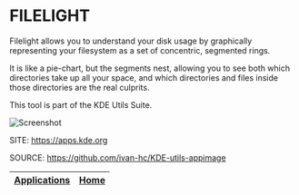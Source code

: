 # FILELIGHT
 
 Filelight allows you to understand your disk usage by graphically 
 representing your filesystem as a set of concentric, segmented rings.
 
 It is like a pie-chart, but the segments nest, allowing you to see 
 both which directories take up all your space, and which directories 
 and files inside those directories are the real culprits. 
 
 This tool is part of the KDE Utils Suite.
 
 ![Screenshot](https://screenshots.debian.net/shrine/screenshot/simage/large-0127bc6f68a45f8188e51c1b8295f7ea.png)
 
 SITE: https://apps.kde.org

 SOURCE: https://github.com/ivan-hc/KDE-utils-appimage
 
 | [Applications](https://portable-linux-apps.github.io/apps.html) | [Home](https://portable-linux-apps.github.io)
 | --- | --- |
